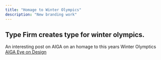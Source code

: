 ```yaml
---
title: "Homage to Winter Olympics"
description: "New branding work"
---
```

Type Firm creates type for winter olympics.
---
An interesting post on AIGA on an homage to this years Winter Olymptics
[AIGA Eye on Design](https://eyeondesign.aiga.org/a-typeface-good-for-the-gold-one-studios-homage-to-the-2018-winter-olympics/)

